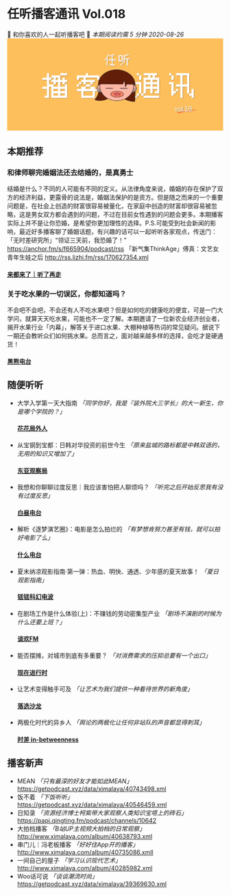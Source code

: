 # 任听播客通讯 Vol.018
💓 和你喜欢的人一起听播客吧 💓
_本期阅读约需 5 分钟_
_2020-08-26_
![](./img/vol_018_small.png)


## 本期推荐

### 和律师聊完婚姻法还去结婚的，是真勇士
结婚是什么？不同的人可能有不同的定义。从法律角度来说，婚姻的存在保护了双方的经济利益，更露骨的说法是，婚姻法保护的是资方。但是随之而来的一个重要问题是，在社会上创造的财富很容易被量化，在家庭中创造的财富却很容易被忽略，这是男女双方都会遇到的问题，不过在目前女性遇到的问题会更多。本期播客实际上并不是让你恐婚，是希望你更加理性的选择。P.S.可能受到社会新闻的影响，最近好多播客聊了婚姻话题，有兴趣的话可以一起听听各家观点，传送门：
「无时差研究所」“领证三天前，我恐婚了！” https://anchor.fm/s/f665904/podcast/rss
「新气集ThinkAge」傅真：文艺女青年生娃之后 http://rss.lizhi.fm/rss/170627354.xml
#### [来都来了｜听了再走](https://anchor.fm/s/f665904/podcast/rss)

### 关于吃水果的一切误区，你都知道吗？
不会吧不会吧，不会还有人不吃水果吧？但是如何吃的健康吃的便宜，可是一门大学问，就算天天吃水果，可能也不一定了解。本期邀请了一位新农业经济创业者，揭开水果行业「内幕」，解答关于进口水果、大棚种植等热词的常见疑问。据说下一期还会教听众们如何挑水果。总而言之，面对越来越多样的选择，会吃才是硬通货！
#### [黑熊电台](http://www.ximalaya.com/album/19253928.xml)


## 随便听听

* 大学入学第一天大指南 _「同学你好，我是『装外院大三学长』的大一新生，你是哪个学院的？」_
  #### [花花局外人](http://rss.lizhi.fm/rss/27718104.xml)
* 从宝钢到宝都：日韩对华投资的前世今生 _「原来盐城的路标都是中韩双语的，无用的知识又增加了」_
  #### [东亚观察局](https://justpodmedia.com/rss/eye-on-east-asia.xml)
* 我想和你聊聊过度反思｜我应该害怕把人聊烦吗？  _「听完之后开始反思我有没有过度反思」_
  #### [白昼电台](https://rss.pcast.me/day)
* 解析《逐梦演艺圈》：电影是怎么拍烂的 _「有梦想肯努力甚至有钱，就可以拍好电影了么」_
  #### [什么电台](http://www.ximalaya.com/album/3892633.xml)
* 夏末纳凉观影指南·第一弹：热血、明快、通透、少年感的夏天故事！ _「夏日观影指南」_
  #### [铥铥科幻电波](https://getpodcast.xyz/data/ximalaya/39438090.xml)
* 在剧场工作是什么体验(上)：不赚钱的劳动密集型产业 _「剧场不演剧的时候为什么还要上班？」_
  #### [谈欢FM](https://getpodcast.xyz/data/ximalaya/35128022.xml)
* 能否摆摊，对城市到底有多重要？ _「对消费需求的压抑总要有一个出口」_
  #### [现在进行时](http://www.ximalaya.com/album/40159997.xml)
* 让艺术变得触手可及 _「让艺术为我们提供一种看待世界的新角度」_
  #### [落选沙龙](https://justpodmedia.com/rss/Salon-des-Refuses.xml)
* 两极化时代的异乡人 _「舆论的两极化让任何非站队的声音都显得刺耳」_
  #### [时差 in-betweenness](https://feeds.buzzsprout.com/1171871.rss)


## 播客新声

* MEAN  _「只有最深的好友才能如此MEAN」_
  https://getpodcast.xyz/data/ximalaya/40743498.xml
* 饭不着  _「下饭听听」_
  https://getpodcast.xyz/data/ximalaya/40546459.xml
* 日知录 _「资源经济博士柯紫带大家观察人类知识宝塔上的砖石」_
  https://papi.qingting.fm/podcast/channels/10642
* 大拍档播客  _「B站UP主视频大拍档的日常观察」_
  http://www.ximalaya.com/album/40638793.xml
* 串门儿｜冯老板播客 _「好好住App开的播客」_
  http://www.ximalaya.com/album/40735086.xmll
* 一间自己的屋子 _「学习认识现代艺术」_
  http://www.ximalaya.com/album/40285982.xml
* Woo话可说 _「谈谈潮流时尚」_
  https://getpodcast.xyz/data/ximalaya/39369630.xml
